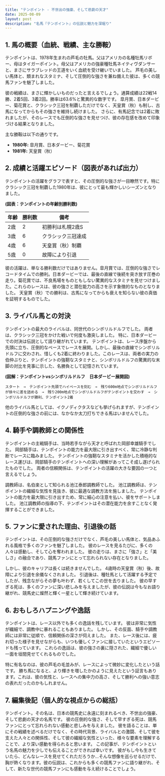 ```yaml
---
title: "テンポイント - 不世出の強豪、そして悲劇の天才"
date: 2025-08-09
layout: post
description: "名馬『テンポイント』の伝説と魅力を深堀り"
---
```


## 1. 馬の概要（血統、戦績、主な勝鞍）

テンポイントは、1978年生まれの芦毛の牡馬。父はアメリカの名種牡馬リボー、母はタイガーポイント。母父はアメリカの強豪種牡馬ネイティヴダンサーと、まさにサラブレッドの王道をいく血統を受け継いでいました。  芦毛の美しい馬体と、類まれなスタミナ、そして圧倒的な強さを兼ね備えた彼は、多くの競馬ファンを魅了しました。

彼の戦績は、まさに輝かしいものだったと言えるでしょう。通算成績は22戦14勝、2着5回、3着2回。勝率は63.6%と驚異的な数字です。  皐月賞、日本ダービー、菊花賞と、クラシック三冠を制覇しただけでなく、天皇賞（秋）も制し、古馬になってからもその強さを維持し続けました。  さらに、有馬記念では2着に敗れましたが、そのレースでも圧倒的な強さを見せつけ、彼の存在感を改めて印象づける結果となりました。

主な勝鞍は以下の通りです。

* **1980年:** 皐月賞、日本ダービー、菊花賞
* **1981年:** 天皇賞（秋）


## 2. 成績と活躍エピソード（図表があれば出力）

テンポイントの活躍をグラフで表すと、その圧倒的な強さが一目瞭然です。特にクラシック三冠を制覇した1980年は、彼にとって最も輝かしいシーズンとなりました。


**(図表：テンポイントの年齢別勝利数)**

| 年齢 | 勝利数 | 備考 |
|---|---|---|
| 2歳 | 2 | 初勝利は札幌2歳S |
| 3歳 | 6 | クラシック三冠達成 |
| 4歳 | 6 | 天皇賞（秋）制覇 |
| 5歳 | 0 |  故障により引退 |


彼の活躍は、単なる勝利数だけではありません。皐月賞では、圧倒的な強さでレコードタイムでの勝利。日本ダービーでは、最後の直線で後続を突き放す圧巻の走り。菊花賞では、不良馬場をものともしない驚異的なスタミナを見せつけました。これらのレースは、彼の強さと潜在能力の高さを示す象徴的なものとなりました。  天皇賞（秋）での勝利は、古馬になってからも衰えを知らない彼の真価を証明するものでした。


## 3. ライバル馬との対決

テンポイントの最大のライバルは、同世代のシンボリルドルフでした。  両者は、クラシック三冠をかけた戦いで何度も激突しました。  特に、日本ダービーでの対決は伝説として語り継がれています。  テンポイントは、レース序盤から先頭に立ち、圧倒的なペースでレースを展開。しかし、最後の直線でシンボリルドルフに交わされ、惜しくも2着に終わりました。このレースは、両者の実力の伯仲ぶりと、テンポイントの強靭なスタミナと、シンボリルドルフの驚異的な末脚の対比を見事に示した、名勝負として記憶されています。


**(図解：テンポイントvsシンボリルドルフ　日本ダービー展開図)**

```
スタート　→　テンポイント先頭でハイペースを刻む　→　残り600m地点でシンボリルドルフが徐々に差を詰める　→　残り200m地点でシンボリルドルフがテンポイントを交わす　→　シンボリルドルフが勝利、テンポイント2着
```


他のライバル馬としては、イクノディクタスなども挙げられますが、テンポイントの圧倒的な強さの前には、なかなか太刀打ちできる馬はいませんでした。


## 4. 騎手や調教師との関係性

テンポイントの主戦騎手は、当時若手ながら天才と呼ばれた岡部幸雄騎手でした。  岡部騎手は、テンポイントの能力を最大限に引き出すべく、常に冷静な判断でレースに臨みました。  テンポイントの強靭なスタミナを活かした積極的なレース運びは、岡部騎手のテンポイントへの深い理解があってこそ成し遂げられたものでした。  両者の信頼関係は、テンポイントの活躍の大きな要因の一つと言えるでしょう。


調教師は、名伯楽として知られる池江泰郎調教師でした。  池江調教師は、テンポイントの繊細な気性を見抜き、彼に最適な調教方法を施しました。  テンポイントの能力を最大限に引き出すため、常に細心の注意を払い、彼をサポートしました。  池江調教師の指導の下、テンポイントはその潜在能力を余すことなく発揮することができました。


## 5. ファンに愛された理由、引退後の話

テンポイントは、その圧倒的な強さだけでなく、芦毛の美しい馬体と、気品あふれる風格で多くのファンを魅了しました。  彼のレースを見るたびに、多くの人々は感動し、そして心を奪われました。  彼の走りは、まさに「強さ」と「美しさ」の融合であり、競馬ファンにとって忘れられない存在となりました。


しかし、彼のキャリアは長くは続きませんでした。  4歳時の天皇賞（秋）後、故障により引退を余儀なくされました。  引退後は、種牡馬として活躍する予定でしたが、残念ながらその夢も叶わず、若くしてこの世を去りました。  彼の早すぎる死は、多くのファンに深い悲しみを与えましたが、彼の伝説は今もなお語り継がれ、競馬史に燦然と輝く一星として輝き続けています。


## 6. おもしろハプニングや逸話

テンポイントは、レース以外でも多くの逸話を残しています。  彼は非常に気性が繊細で、調教中に暴れることもありました。  しかし、その反面、騎手や調教師には非常に従順で、信頼関係の深さが伺えました。  また、レース後には、疲れ切った様子を見せながらも、いつも優しくファンに接していたというエピソードも残っています。  これらの逸話は、彼の強さの裏に隠された、繊細で優しい一面を垣間見せてくれるものでした。


特に有名なのは、彼の芦毛の毛並みが、レースによって微妙に変化したという話です。  勝ち馬になると、より輝きを増したかのように見えたという証言もあります。これは、彼の気性と、レースへの集中力の高さ、そして勝利への強い意志の表れだったのかもしれません。


## 7. 編集後記（個人的な視点からの総括）

テンポイント。その名は、日本の競馬史に永遠に刻まれるべき、不世出の強豪、そして悲劇の天才の名馬です。  彼の圧倒的な強さ、そして早すぎる死は、競馬ファンにとって忘れられない感動と悲しみを与えました。  彼を語ることは、単にその戦績を述べるだけでなく、その時代背景、ライバルとの激闘、そして彼を支えた人々との関係性、そして彼の繊細な気性といった、様々な要素を理解することで、より深い感動を得られると思います。  この記事が、テンポイントという名馬の魅力を少しでも伝えることができれば幸いです。  彼がもし今も生きていたら、どんなレースを見せてくれただろうか…そんな想像を巡らせるだけで、胸が熱くなります。彼の伝説は、これからも多くの競馬ファンに語り継がれ、そして、新たな世代の競馬ファンにも感動を与え続けることでしょう。
